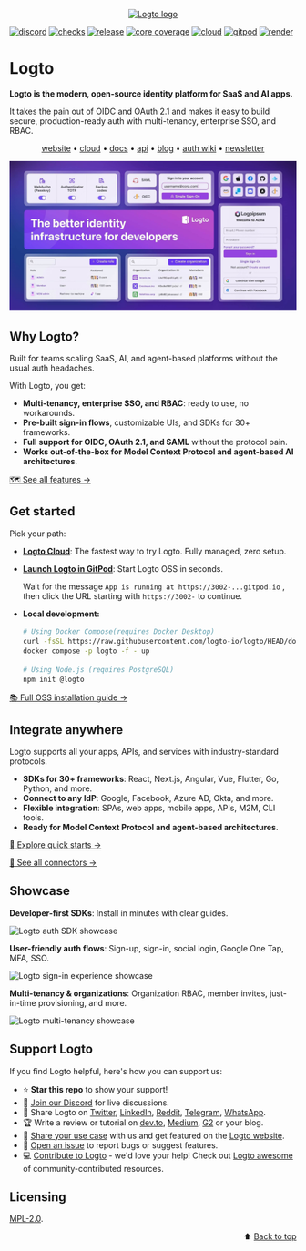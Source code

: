<p align="center">
  <a href="https://logto.io/?utm_source=github&utm_medium=readme" target="_blank" align="center" alt="Go to Logto website">
    <picture>
      <source width="200" media="(prefers-color-scheme: dark)" srcset="https://github.com/logto-io/.github/raw/master/profile/logto-logo-dark.svg">
      <source width="200" media="(prefers-color-scheme: light)" srcset="https://github.com/logto-io/.github/raw/master/profile/logto-logo-light.svg">
      <img width="200" src="https://github.com/logto-io/logto/raw/master/logo.png" alt="Logto logo">
    </picture>
  </a>
</p>

[![discord](https://img.shields.io/discord/965845662535147551?color=5865f2&label=discord)](https://discord.gg/vRvwuwgpVX)
[![checks](https://img.shields.io/github/checks-status/logto-io/logto/master)](https://github.com/logto-io/logto/actions?query=branch%3Amaster)
[![release](https://img.shields.io/github/v/release/logto-io/logto?color=3a3c3f)](https://github.com/logto-io/logto/releases)
[![core coverage](https://img.shields.io/codecov/c/github/logto-io/logto?label=core%20coverage)](https://app.codecov.io/gh/logto-io/logto)
[![cloud](https://img.shields.io/badge/cloud-available-7958ff)](https://cloud.logto.io/?sign_up=true&utm_source=github&utm_medium=repo_logto)
[![gitpod](https://img.shields.io/badge/gitpod-available-f09439)](https://gitpod.io/#https://github.com/logto-io/demo)
[![render](https://img.shields.io/badge/render-deploy-5364e9)](https://render.com/deploy?repo=https://github.com/logto-io/logto)

# Logto

**Logto is the modern, open-source identity platform for SaaS and AI apps.**

It takes the pain out of OIDC and OAuth 2.1 and makes it easy to build secure, production-ready auth with multi-tenancy, enterprise SSO, and RBAC.

<p align="center">
  <a href="https://logto.io/">website</a> •
  <a href="https://cloud.logto.io/">cloud</a> •
  <a href="https://docs.logto.io">docs</a> •
  <a href="https://openapi.logto.io/">api</a> •
  <a href="https://blog.logto.io/">blog</a> •
  <a href="https://auth-wiki.logto.io/">auth wiki</a> •
  <a href="https://logto.io/subscribe">newsletter</a>
</p>

![Logto features](./assets/logto-features.jpg)

## Why Logto?

Built for teams scaling SaaS, AI, and agent-based platforms without the usual auth headaches.

With Logto, you get:

- **Multi-tenancy, enterprise SSO, and RBAC**: ready to use, no workarounds.
- **Pre-built sign-in flows**, customizable UIs, and SDKs for 30+ frameworks.
- **Full support for OIDC, OAuth 2.1, and SAML** without the protocol pain.
- **Works out-of-the-box for Model Context Protocol and agent-based AI architectures**.

[🗺️ See all features →](https://docs.logto.io/?ref=readme)

## Get started

Pick your path:

- [**Logto Cloud**](https://cloud.logto.io/?sign_up=true&ref=readme): The fastest way to try Logto. Fully managed, zero setup.
- [**Launch Logto in GitPod**](https://gitpod.io/#https://github.com/logto-io/demo): Start Logto OSS in seconds.

  Wait for the message `App is running at https://3002-...gitpod.io` , then click the URL starting with `https://3002-` to continue.

- **Local development:**  

  ```bash
  # Using Docker Compose(requires Docker Desktop)
  curl -fsSL https://raw.githubusercontent.com/logto-io/logto/HEAD/docker-compose.yml | \
  docker compose -p logto -f - up
  
  # Using Node.js (requires PostgreSQL)
  npm init @logto
  ```

[📚 Full OSS installation guide →](https://docs.logto.io/logto-oss/get-started-with-oss?ref=readme)

## Integrate anywhere

Logto supports all your apps, APIs, and services with industry-standard protocols.

- **SDKs for 30+ frameworks**: React, Next.js, Angular, Vue, Flutter, Go, Python, and more.
- **Connect to any IdP**: Google, Facebook, Azure AD, Okta, and more.
- **Flexible integration**: SPAs, web apps, mobile apps, APIs, M2M, CLI tools.
- **Ready for Model Context Protocol and agent-based architectures**.

[🚀 Explore quick starts →](https://docs.logto.io/quick-starts?ref=readme)

[🔌 See all connectors →](https://docs.logto.io/integrations?ref=readme)

## Showcase

**Developer-first SDKs**: Install in minutes with clear guides.

![Logto auth SDK showcase](./assets/showcase-logto-auth-sdks.gif)

**User-friendly auth flows**: Sign-up, sign-in, social login, Google One Tap, MFA, SSO.

![Logto sign-in experience showcase](./assets/showcase-logto-sign-in-exeperience.gif)

**Multi-tenancy & organizations**: Organization RBAC, member invites, just-in-time provisioning, and more.

![Logto multi-tenancy showcase](./assets/showcase-logto-multi-tenancy.gif)

## Support Logto

If you find Logto helpful, here's how you can support us:

- ⭐ **Star this repo** to show your support!
- 💬 [Join our Discord](https://discord.gg/vRvwuwgpVX) for live discussions.
- 📢 Share Logto on [Twitter](https://twitter.com/intent/tweet?text=Hey%20devs%21%20Need%20a%20better%20auth%20solution%3F%20Check%20out%20%40logto_io%20%E2%80%94%20it%E2%80%99s%20like%20Auth0%2FCognito%2FFirebase%20but%20open-source%2C%20modern%2C%20and%20way%20easier%20to%20use%21%20Supports%20OIDC%2C%20OAuth%202.0%2C%20SAML%2C%20and%20also%20works%20perfectly%20for%20SaaS%20apps.%20%E2%9C%A8%20https%3A%2F%2Flogto.io%20%23Auth%20%23Identity%20%23OpenSource%20%23DevTools), [LinkedIn](https://www.linkedin.com/sharing/share-offsite/?url=https%3A%2F%2Flogto.io), [Reddit](https://reddit.com/submit?url=https%3A%2F%2Flogto.io&title=Tired%20of%20Auth0%2FCognito%2FFirebase%3F%20Logto%20is%20the%20open-source%20auth%20alternative%20you%E2%80%99ve%20been%20missing%21%20Supports%20OIDC%2C%20OAuth%202.0%2C%20SAML%2C%20and%20works%20like%20magic%20for%20modern%20apps%20and%20SaaS%20products.), [Telegram](https://t.me/share/url?url=https%3A%2F%2Flogto.io&text=Check%20out%20Logto%20%E2%80%94%20the%20better%20auth%20and%20identity%20infrastructure%21%20Open-source%2FCloud%20alternative%20to%20Auth0%2C%20Cognito%2C%20and%20Firebase.%20Supports%20all%20the%20standards%20%28OIDC%2C%20OAuth%2C%20SAML%29%20and%20is%20perfect%20for%20modern%20apps%20or%20SaaS%20products.%20https%3A%2F%2Flogto.io), [WhatsApp](https://api.whatsapp.com/send?text=Hey%21%20%F0%9F%91%8B%20Found%20this%20awesome%20auth%20tool%20called%20%2ALogto%2A%20%E2%80%94%20it%E2%80%99s%20open-source%2C%20way%20simpler%20than%20Auth0%2FCognito%2FFirebase%2C%20and%20supports%20OIDC%2FOAuth%2FSAML.%20Perfect%20for%20building%20CIAM%20system%20without%20the%20hassle.%20You%20gotta%20try%20it%3A%20https%3A%2F%2Flogto.io).
- 🏆 Write a review or tutorial on [dev.to](https://dev.to/logto), [Medium](https://medium.com/@logto), [G2](https://www.g2.com/products/logto/reviewer_verification) or your blog.
- 💬 [Share your use case](mailto:contact@logto.io?subject=[Share%20Logto%20User%20Story]) with us and get featured on the [Logto website](https://logto.io/).
- 🙋 [Open an issue](https://github.com/logto-io/logto/issues/new) to report bugs or suggest features.
- 💻 [Contribute to Logto](https://github.com/logto-io/logto/blob/master/.github/CONTRIBUTING.md) - we'd love your help! Check out [Logto awesome](https://github.com/logto-io/logto/blob/master/AWESOME.md) of community-contributed resources.

## Licensing

[MPL-2.0](LICENSE).

<p align="right">
⬆️ <a href="#logto">Back to top</a>
</p>
